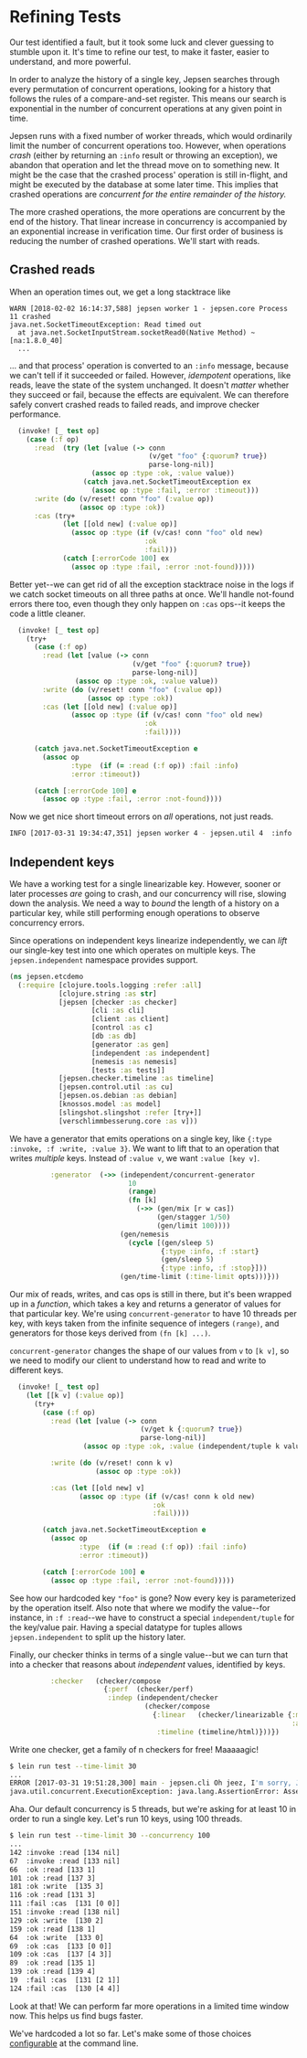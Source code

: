 # Refining Tests

Our test identified a fault, but it took some luck and clever guessing to
stumble upon it. It's time to refine our test, to make it faster, easier to
understand, and more powerful.

In order to analyze the history of a single key, Jepsen searches through every
permutation of concurrent operations, looking for a history that follows the
rules of a compare-and-set register. This means our search is exponential in
the number of concurrent operations at any given point in time.

Jepsen runs with a fixed number of worker threads, which would ordinarily limit
the number of concurrent operations too. However, when operations *crash*
(either by returning an `:info` result or throwing an exception), we abandon
that operation and let the thread move on to something new. It might be the
case that the crashed process' operation is still in-flight, and might be
executed by the database at some later time. This implies that crashed
operations are *concurrent for the entire remainder of the history.*

The more crashed operations, the more operations are concurrent by the end of
the history. That linear increase in concurrency is accompanied by an
exponential increase in verification time. Our first order of business is
reducing the number of crashed operations. We'll start with reads.

## Crashed reads

When an operation times out, we get a long stacktrace like

```
WARN [2018-02-02 16:14:37,588] jepsen worker 1 - jepsen.core Process 11 crashed
java.net.SocketTimeoutException: Read timed out
  at java.net.SocketInputStream.socketRead0(Native Method) ~[na:1.8.0_40]
  ...
```

... and that process' operation is converted to an `:info` message, because we
can't tell if it succeeded or failed. However, *idempotent* operations, like
reads, leave the state of the system unchanged. It doesn't *matter* whether
they succeed or fail, because the effects are equivalent. We can therefore
safely convert crashed reads to failed reads, and improve checker performance.

```clj
  (invoke! [_ test op]
    (case (:f op)
      :read  (try (let [value (-> conn
                                  (v/get "foo" {:quorum? true})
                                  parse-long-nil)]
                    (assoc op :type :ok, :value value))
                  (catch java.net.SocketTimeoutException ex
                    (assoc op :type :fail, :error :timeout)))
      :write (do (v/reset! conn "foo" (:value op))
                 (assoc op :type :ok))
      :cas (try+
             (let [[old new] (:value op)]
               (assoc op :type (if (v/cas! conn "foo" old new)
                                 :ok
                                 :fail)))
             (catch [:errorCode 100] ex
               (assoc op :type :fail, :error :not-found)))))
```

Better yet--we can get rid of all the exception stacktrace noise in the logs if
we catch socket timeouts on all three paths at once. We'll handle not-found
errors there too, even though they only happen on `:cas` ops--it keeps the code
a little cleaner.

```clj
  (invoke! [_ test op]
    (try+
      (case (:f op)
        :read (let [value (-> conn
                              (v/get "foo" {:quorum? true})
                              parse-long-nil)]
                (assoc op :type :ok, :value value))
        :write (do (v/reset! conn "foo" (:value op))
                   (assoc op :type :ok))
        :cas (let [[old new] (:value op)]
               (assoc op :type (if (v/cas! conn "foo" old new)
                                 :ok
                                 :fail))))

      (catch java.net.SocketTimeoutException e
        (assoc op
               :type  (if (= :read (:f op)) :fail :info)
               :error :timeout))

      (catch [:errorCode 100] e
        (assoc op :type :fail, :error :not-found))))
```

Now we get nice short timeout errors on *all* operations, not just reads.

```bash
INFO [2017-03-31 19:34:47,351] jepsen worker 4 - jepsen.util 4  :info :cas  [4 4] :timeout
```

## Independent keys

We have a working test for a single linearizable key. However, sooner or later
processes *are* going to crash, and our concurrency will rise, slowing down the
analysis. We need a way to *bound* the length of a history on a particular key,
while still performing enough operations to observe concurrency errors.

Since operations on independent keys linearize independently, we can *lift* our
single-key test into one which operates on multiple keys. The
`jepsen.independent` namespace provides support.

```clj
(ns jepsen.etcdemo
  (:require [clojure.tools.logging :refer :all]
            [clojure.string :as str]
            [jepsen [checker :as checker]
                    [cli :as cli]
                    [client :as client]
                    [control :as c]
                    [db :as db]
                    [generator :as gen]
                    [independent :as independent]
                    [nemesis :as nemesis]
                    [tests :as tests]]
            [jepsen.checker.timeline :as timeline]
            [jepsen.control.util :as cu]
            [jepsen.os.debian :as debian]
            [knossos.model :as model]
            [slingshot.slingshot :refer [try+]]
            [verschlimmbesserung.core :as v]))
```

We have a generator that emits operations on a single key, like `{:type :invoke,
:f :write, :value 3}`. We want to lift that to an operation that writes
*multiple* keys. Instead of `:value v`, we want `:value [key v]`.

```clj
          :generator  (->> (independent/concurrent-generator
                             10
                             (range)
                             (fn [k]
                               (->> (gen/mix [r w cas])
                                    (gen/stagger 1/50)
                                    (gen/limit 100))))
                           (gen/nemesis
                             (cycle [(gen/sleep 5)
                                     {:type :info, :f :start}
                                     (gen/sleep 5)
                                     {:type :info, :f :stop}]))
                           (gen/time-limit (:time-limit opts)))}))
```

Our mix of reads, writes, and cas ops is still in there, but it's been wrapped
up in a *function*, which takes a key and returns a generator of values for
that particular key. We're using `concurrent-generator` to have 10 threads per
key, with keys taken from the infinite sequence of integers `(range)`, and
generators for those keys derived from `(fn [k] ...)`.

`concurrent-generator` changes the shape of our values from `v` to `[k v]`, so
we need to modify our client to understand how to read and write to different
keys.

```clj
  (invoke! [_ test op]
    (let [[k v] (:value op)]
      (try+
        (case (:f op)
          :read (let [value (-> conn
                                (v/get k {:quorum? true})
                                parse-long-nil)]
                  (assoc op :type :ok, :value (independent/tuple k value)))

          :write (do (v/reset! conn k v)
                     (assoc op :type :ok))

          :cas (let [[old new] v]
                 (assoc op :type (if (v/cas! conn k old new)
                                   :ok
                                   :fail))))

        (catch java.net.SocketTimeoutException e
          (assoc op
                 :type  (if (= :read (:f op)) :fail :info)
                 :error :timeout))

        (catch [:errorCode 100] e
          (assoc op :type :fail, :error :not-found)))))
```

See how our hardcoded key `"foo"` is gone? Now every key is parameterized by the
operation itself. Also note that where we modify the value--for instance, in
`:f :read`--we have to construct a special `independent/tuple` for the
key/value pair. Having a special datatype for tuples allows
`jepsen.independent` to split up the history later.

Finally, our checker thinks in terms of a single value--but we can turn that
into a checker that reasons about *independent* values, identified by keys.

```clj
          :checker   (checker/compose
                       {:perf  (checker/perf)
                        :indep (independent/checker
                                 (checker/compose
                                   {:linear   (checker/linearizable {:model (model/cas-register)
                                                                     :algorithm :linear})
                                    :timeline (timeline/html)}))})
```

Write one checker, get a family of n checkers for free! Maaaaagic!

```bash
$ lein run test --time-limit 30
...
ERROR [2017-03-31 19:51:28,300] main - jepsen.cli Oh jeez, I'm sorry, Jepsen broke. Here's why:
java.util.concurrent.ExecutionException: java.lang.AssertionError: Assert failed: This jepsen.independent/concurrent-generator has 5 threads to work with, but can only use 0 of those threads to run 0 concurrent keys with 10 threads apiece. Consider raising or lowering the test's :concurrency to a multiple of 10.
```

Aha. Our default concurrency is 5 threads, but we're asking for at least 10 in order to run a single key. Let's run 10 keys, using 100 threads.

```bash
$ lein run test --time-limit 30 --concurrency 100
...
142 :invoke :read [134 nil]
67  :invoke :read [133 nil]
66  :ok :read [133 1]
101 :ok :read [137 3]
181 :ok :write  [135 3]
116 :ok :read [131 3]
111 :fail :cas  [131 [0 0]]
151 :invoke :read [138 nil]
129 :ok :write  [130 2]
159 :ok :read [138 1]
64  :ok :write  [133 0]
69  :ok :cas  [133 [0 0]]
109 :ok :cas  [137 [4 3]]
89  :ok :read [135 1]
139 :ok :read [139 4]
19  :fail :cas  [131 [2 1]]
124 :fail :cas  [130 [4 4]]
```

Look at that! We can perform far more operations in a limited time window now. This helps us find bugs faster.

We've hardcoded a lot so far. Let's make some of those choices [configurable](07-parameters.md) at the command line.
